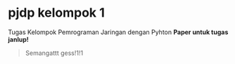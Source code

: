 # pjdp kelompok 1

Tugas Kelompok Pemrograman Jaringan dengan Pyhton
**Paper untuk tugas janlup!**

> Semangattt gess!1!1
